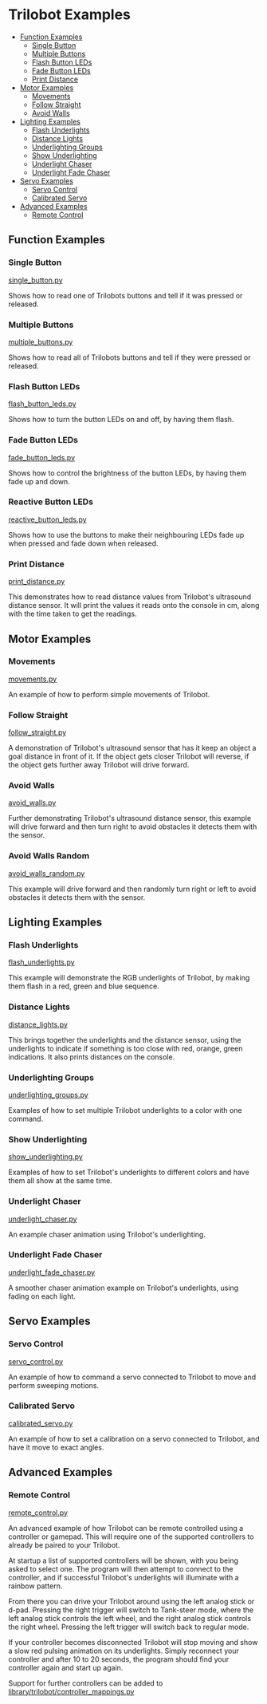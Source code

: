 # Trilobot Examples <!-- omit in toc -->

- [Function Examples](#function-examples)
  - [Single Button](#single-button)
  - [Multiple Buttons](#multiple-buttons)
  - [Flash Button LEDs](#flash-button-leds)
  - [Fade Button LEDs](#fade-button-leds)
  - [Print Distance](#print-distance)
- [Motor Examples](#motor-examples)
  - [Movements](#movements)
  - [Follow Straight](#follow-straight)
  - [Avoid Walls](#avoid-walls)
- [Lighting Examples](#lighting-examples)
  - [Flash Underlights](#flash-underlights)
  - [Distance Lights](#distance-lights)
  - [Underlighting Groups](#underlighting-groups)
  - [Show Underlighting](#show-underlighting)
  - [Underlight Chaser](#underlight-chaser)
  - [Underlight Fade Chaser](#underlight-fade-chaser)
- [Servo Examples](#servo-examples)
  - [Servo Control](#servo-control)
  - [Calibrated Servo](#calibrated-servo)
- [Advanced Examples](#advanced-examples)
  - [Remote Control](#remote-control)


## Function Examples

### Single Button
[single_button.py](single_button.py)

Shows how to read one of Trilobots buttons and tell if it was pressed or released.

### Multiple Buttons
[multiple_buttons.py](multiple_buttons.py)

Shows how to read all of Trilobots buttons and tell if they were pressed or released.

### Flash Button LEDs
[flash_button_leds.py](flash_button_leds.py)

Shows how to turn the button LEDs on and off, by having them flash.

### Fade Button LEDs
[fade_button_leds.py](fade_button_leds.py)

Shows how to control the brightness of the button LEDs, by having them fade up and down.

### Reactive Button LEDs
[reactive_button_leds.py](reactive_button_leds.py)

Shows how to use the buttons to make their neighbouring LEDs fade up when pressed and fade down when released.

### Print Distance

[print_distance.py](print_distance.py)

This demonstrates how to read distance values from Trilobot's ultrasound distance sensor. It will print the values it reads onto the console in cm, along with the time taken to get the readings.


## Motor Examples

### Movements
[movements.py](movements.py)

An example of how to perform simple movements of Trilobot.


### Follow Straight
[follow_straight.py](follow_straight.py)

A demonstration of Trilobot's ultrasound sensor that has it keep an object a goal distance in front of it. If the object gets closer Trilobot will reverse, if the object gets further away Trilobot will drive forward.

### Avoid Walls
[avoid_walls.py](avoid_walls.py)

Further demonstrating Trilobot's ultrasound distance sensor, this example will drive forward and then turn right to avoid obstacles it detects them with the sensor.

### Avoid Walls Random
[avoid_walls_random.py](avoid_walls_random.py)

This example will drive forward and then randomly turn right or left to avoid obstacles it detects them with the sensor.

## Lighting Examples

### Flash Underlights
[flash_underlights.py](flash_underlights.py)

This example will demonstrate the RGB underlights of Trilobot, by making them flash in a red, green and blue sequence.

### Distance Lights
[distance_lights.py](distance_lights.py)

This brings together the underlights and the distance sensor, using the underlights to indicate if something is too close with red, orange, green indications. It also prints distances on the console.

### Underlighting Groups
[underlighting_groups.py](underlighting_groups.py)

Examples of how to set multiple Trilobot underlights to a color with one command.

### Show Underlighting
[show_underlighting.py](show_underlighting.py)

Examples of how to set Trilobot's underlights to different colors and have them all show at the same time.

### Underlight Chaser
[underlight_chaser.py](underlight_chaser.py)

An example chaser animation using Trilobot's underlighting.

### Underlight Fade Chaser
[underlight_fade_chaser.py](underlight_fade_chaser.py)

A smoother chaser animation example on Trilobot's underlights, using fading on each light.


## Servo Examples

### Servo Control

[servo_control.py](servo_control.py)

An example of how to command a servo connected to Trilobot to move and perform sweeping motions.

### Calibrated Servo
[calibrated_servo.py](calibrated_servo.py)

An example of how to set a calibration on a servo connected to Trilobot, and have it move to exact angles.


## Advanced Examples

### Remote Control
[remote_control.py](remote_control.py)

An advanced example of how Trilobot can be remote controlled using a controller or gamepad. This will require one of the supported controllers to already be paired to your Trilobot.

At startup a list of supported controllers will be shown, with you being asked to select one. The program will then attempt to connect to the controller, and if successful Trilobot's underlights will illuminate with a rainbow pattern.

From there you can drive your Trilobot around using the left analog stick or d-pad. Pressing the right trigger will switch to Tank-steer mode, where the left analog stick controls the left wheel, and the right analog stick controls the right wheel. Pressing the left trigger will switch back to regular mode.

If your controller becomes disconnected Trilobot will stop moving and show a slow red pulsing animation on its underlights. Simply reconnect your controller and after 10 to 20 seconds, the program should find your controller again and start up again.

Support for further controllers can be added to [library/trilobot/controller_mappings.py](../library/trilobot/controller_mappings.py)
